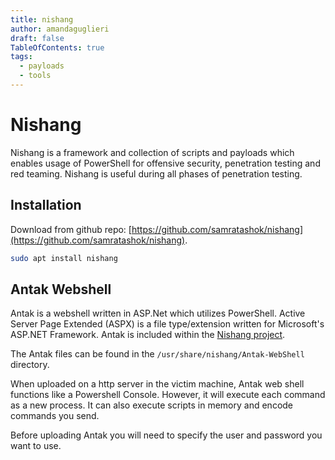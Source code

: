 ```yaml
---
title: nishang
author: amandaguglieri
draft: false
TableOfContents: true
tags:
  - payloads
  - tools
---
```


# Nishang 

Nishang is a framework and collection of scripts and payloads which enables usage of PowerShell for offensive security, penetration testing and red teaming. Nishang is useful during all phases of penetration testing.

## Installation

Download from github repo: [https://github.com/samratashok/nishang](https://github.com/samratashok/nishang).

```bash
sudo apt install nishang
```


## Antak Webshell

Antak is a webshell written in ASP.Net which utilizes PowerShell. Active Server Page Extended (ASPX) is a file type/extension written for Microsoft's ASP.NET Framework. Antak is included within the [Nishang project](https://github.com/samratashok/nishang). 

The Antak files can be found in the `/usr/share/nishang/Antak-WebShell` directory.


When uploaded on a http server in the victim machine, Antak web shell functions like a Powershell Console. However, it will execute each command as a new process. It can also execute scripts in memory and encode commands you send.

Before uploading Antak you will need to specify the user and password you want to use.

